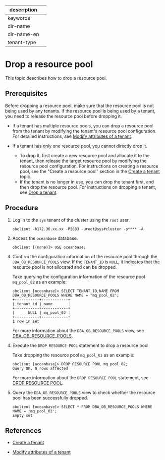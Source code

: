 |description||
|---|---|
|keywords||
|dir-name||
|dir-name-en||
|tenant-type||

# Drop a resource pool

This topic describes how to drop a resource pool.

## Prerequisites

Before dropping a resource pool, make sure that the resource pool is not being used by any tenants. If the resource pool is being used by a tenant, you need to release the resource pool before dropping it.

* If a tenant has multiple resource pools, you can drop a resource pool from the tenant by modifying the tenant's resource pool configuration. For detailed instructions, see [Modify attributes of a tenant](../1000.modify-tenant-properties.md).

* If a tenant has only one resource pool, you cannot directly drop it.

   * To drop it, first create a new resource pool and allocate it to the tenant, then release the target resource pool by modifying the resource pool configuration. For instructions on creating a resource pool, see the "Create a resource pool" section in the [Create a tenant](../200.manage-create-tenant.md) topic.
   * If the tenant is no longer in use, you can drop the tenant first, and then drop the resource pool. For instructions on dropping a tenant, see [Drop a tenant](../1200.delete-tenant.md).

## Procedure

1. Log in to the `sys` tenant of the cluster using the `root` user.

   ```shell
   obclient -h172.30.xx.xx -P2883 -uroot@sys#cluster -p**** -A
   ```

2. Access the `oceanbase` database.

   ```shell
   obclient [(none)]> USE oceanbase;
   ```

3. Confirm the configuration information of the resource pool through the `DBA_OB_RESOURCE_POOLS` view. If the `TENANT_ID` is `NULL`, it indicates that the resource pool is not allocated and can be dropped.

   Take querying the configuration information of the resource pool `mq_pool_02` as an example:

   ```shell
   obclient [oceanbase]> SELECT TENANT_ID,NAME FROM DBA_OB_RESOURCE_POOLS WHERE NAME = 'mq_pool_02';
   +-----------+------------+
   | tenant_id | name       |
   +-----------+------------+
   |      NULL | mq_pool_02 |
   +-----------+------------+
   1 row in set
   ```

   For more information about the `DBA_OB_RESOURCE_POOLS` view, see [DBA_OB_RESOURCE_POOLS](../../../../700.reference/700.system-views/300.system-view-of-sys-tenant/200.dictionary-view-of-sys-tenant/8200.oceanbase-dba_ob_resource_pools-of-sys-tenant.md).

4. Execute the `DROP RESOURCE POOL` statement to drop a resource pool.

   Take dropping the resource pool `mq_pool_02` as an example:

   ```shell
   obclient [oceanbase]> DROP RESOURCE POOL mq_pool_02;
   Query OK, 0 rows affected
   ```

   For more information about the `DROP RESOURCE POOL` statement, see [DROP RESOURCE POOL](../../../../700.reference/500.sql-reference/100.sql-syntax/100.system-tenants/900.drop-resource-pool.md).

5. Query the `DBA_OB_RESOURCE_POOLS` view to check whether the resource pool has been successfully dropped.

   ```shell
   obclient [oceanbase]> SELECT * FROM DBA_OB_RESOURCE_POOLS WHERE NAME = 'mq_pool_02';
   Empty set
   ```

## References

* [Create a tenant](../200.manage-create-tenant.md)

* [Modify attributes of a tenant](../1000.modify-tenant-properties.md)

